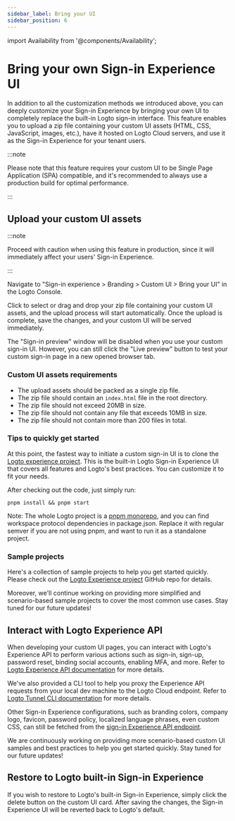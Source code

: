 ```yaml
---
sidebar_label: Bring your UI
sidebar_position: 6
---
```


import Availability from '@components/Availability';

<head>
  <link rel="canonical" href="https://docs.logto.io/customization/bring-your-ui/" />
</head>

# Bring your own Sign-in Experience UI

<Availability cloud oss={false} />

In addition to all the customization methods we introduced above, you can deeply customize your Sign-in Experience by bringing your own UI to completely replace the built-in Logto sign-in interface. This feature enables you to upload a zip file containing your custom UI assets (HTML, CSS, JavaScript, images, etc.), have it hosted on Logto Cloud servers, and use it as the Sign-in Experience for your tenant users.

:::note

Please note that this feature requires your custom UI to be Single Page Application (SPA) compatible, and it's recommended to always use a production build for optimal performance.

:::

## Upload your custom UI assets

:::note

Proceed with caution when using this feature in production, since it will immediately affect your users' Sign-in Experience.

:::

Navigate to "Sign-in experience > Branding > Custom UI > Bring your UI" in the Logto Console.

Click to select or drag and drop your zip file containing your custom UI assets, and the upload process will start automatically. Once the upload is complete, save the changes, and your custom UI will be served immediately.

The "Sign-in preview" window will be disabled when you use your custom sign-in UI. However, you can still click the "Live preview" button to test your custom sign-in page in a new opened browser tab.

### Custom UI assets requirements

- The upload assets should be packed as a single zip file.
- The zip file should contain an `index.html` file in the root directory.
- The zip file should not exceed 20MB in size.
- The zip file should not contain any file that exceeds 10MB in size.
- The zip file should not contain more than 200 files in total.

### Tips to quickly get started

At this point, the fastest way to initiate a custom sign-in UI is to clone the [Logto experience project](https://github.com/logto-io/logto/tree/master/packages/experience). This is the built-in Logto Sign-in Experience UI that covers all features and Logto's best practices. You can customize it to fit your needs.

After checking out the code, just simply run:

```
pnpm install && pnpm start
```

Note: The whole Logto project is a [pnpm monorepo](https://pnpm.io/workspaces), and you can find workspace protocol dependencies in package.json. Replace it with regular semver if you are not using pnpm, and want to run it as a standalone project.

### Sample projects

Here's a collection of sample projects to help you get started quickly. Please check out the [Logto Experience project](https://github.com/logto-io/experience-samples) GitHub repo for details.

Moreover, we'll continue working on providing more simplified and scenario-based sample projects to cover the most common use cases. Stay tuned for our future updates!

## Interact with Logto Experience API

When developing your custom UI pages, you can interact with Logto's Experience API to perform various actions such as sign-in, sign-up, password reset, binding social accounts, enabling MFA, and more. Refer to [Logto Experience API documentation](https://openapi.logto.io/group/endpoint-interaction) for more details.

We've also provided a CLI tool to help you proxy the Experience API requests from your local dev machine to the Logto Cloud endpoint. Refer to [Logto Tunnel CLI documentation](/docs/references/tunnel-cli/) for more details.

Other Sign-in Experience configurations, such as branding colors, company logo, favicon, password policy, localized language phrases, even custom CSS, can still be fetched from the [sign-in Experience API endpoint](https://openapi.logto.io/operation/operation-getsigninexperienceconfig).

We are continuously working on providing more scenario-based custom UI samples and best practices to help you get started quickly. Stay tuned for our future updates!

## Restore to Logto built-in Sign-in Experience

If you wish to restore to Logto's built-in Sign-in Experience, simply click the delete button on the custom UI card. After saving the changes, the Sign-in Experience UI will be reverted back to Logto's default.
